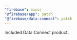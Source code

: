 ```yaml
---
"firebase": minor
"@firebase/app": patch
"@firebase/data-connect": patch
---
```


Included Data Connect product.
